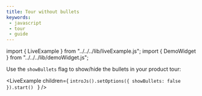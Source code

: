 ```yaml
---
title: Tour without bullets
keywords:
 - javascript
 - tour
 - guide
---
```


import { LiveExample } from "../../../lib/liveExample.js";
import { DemoWidget } from "../../../lib/demoWidget.js";

Use the `showBullets` flag to show/hide the bullets in your product tour:

<LiveExample children={
`introJs().setOptions({
  showBullets: false
}).start()
`
} />

<br/>

<DemoWidget></DemoWidget>